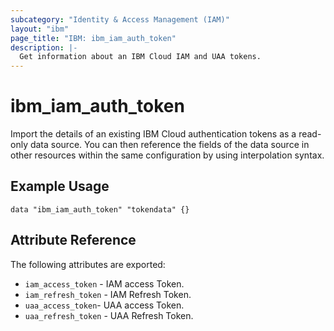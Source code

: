 ```yaml
---
subcategory: "Identity & Access Management (IAM)"
layout: "ibm"
page_title: "IBM: ibm_iam_auth_token"
description: |-
  Get information about an IBM Cloud IAM and UAA tokens.
---
```


# ibm\_iam_auth_token

Import the details of an existing IBM Cloud authentication tokens as a read-only data source. You can then reference the fields of the data source in other resources within the same configuration by using interpolation syntax.

## Example Usage

```hcl
data "ibm_iam_auth_token" "tokendata" {}
```

## Attribute Reference

The following attributes are exported:

* `iam_access_token` - IAM access Token. 
* `iam_refresh_token` - IAM Refresh Token.
* `uaa_access_token`- UAA access Token. 
* `uaa_refresh_token` -  UAA Refresh Token.
  
